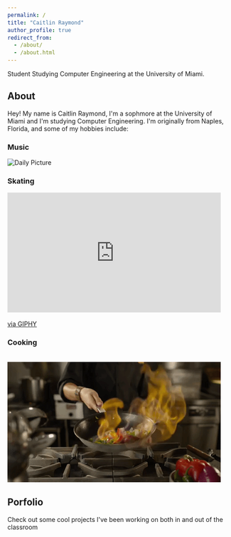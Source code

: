 ```yaml
---
permalink: /
title: "Caitlin Raymond"
author_profile: true
redirect_from: 
  - /about/
  - /about.html
---
```



Student Studying Computer Engineering at the University of Miami.

## About

Hey! My name is Caitlin Raymond, I'm a sophmore at the University of Miami and I'm studying Computer Engineering. I'm originally from Naples, Florida, and some of my hobbies include:

### Music 



<!-- This is where the image will be displayed -->
<img id="dailyPicture" alt="Daily Picture" style="max-width: 100%; height: auto;">

<script>
    document.addEventListener('DOMContentLoaded', function() {
        // Array of image filenames
        const images = ['Calculator.png' , 'Desmos.png'];

        // Get today's date and calculate the day of the year
        const today = new Date();
        const start = new Date(today.getFullYear(), 0, 0);
        const diff = today - start;
        const oneDay = 1000 * 60 * 60 * 24;
        const dayOfYear = Math.floor(diff / oneDay);

        // Choose an image based on the day of the year, looping through the images array
        const imageIndex = dayOfYear % images.length;
        const imageSrc = '/images' + images[imageIndex];

        // Set the src attribute of the image element
        document.getElementById('dailyPicture').src = imageSrc;
    });
</script>



### Skating 

<iframe src="https://giphy.com/embed/3o7qDFoXt22QsZVey4" width="480" height="269" style="" frameBorder="0" class="giphy-embed" allowFullScreen></iframe><p><a href="https://giphy.com/gifs/kingoftheroad-viceland-king-of-the-road-3o7qDFoXt22QsZVey4">via GIPHY</a></p>

### Cooking

 <br/><img src='/images/Cooking.gif'>

## Porfolio

Check out some cool projects I've been working on both in and out of the classroom
